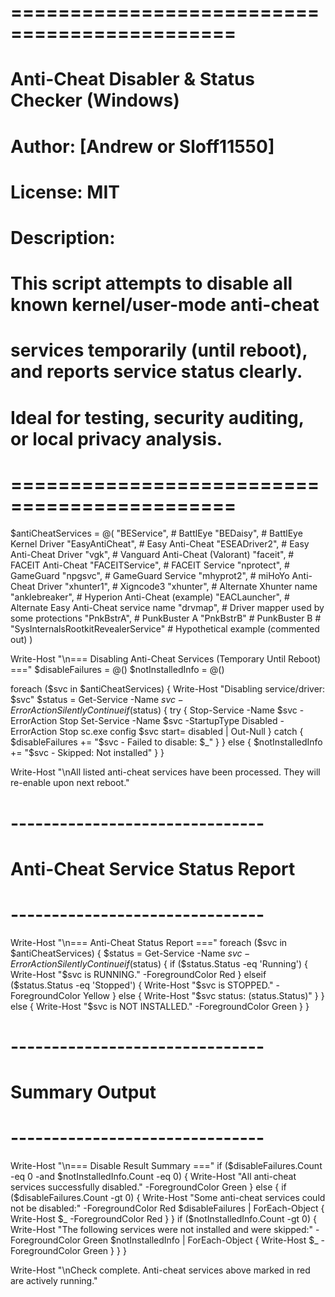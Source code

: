 # =============================================
# Anti-Cheat Disabler & Status Checker (Windows)
# Author: [Andrew or Sloff11550]
# License: MIT
# Description:
#     This script attempts to disable all known kernel/user-mode anti-cheat
#     services temporarily (until reboot), and reports service status clearly.
#     Ideal for testing, security auditing, or local privacy analysis.
# =============================================

$antiCheatServices = @(
    "BEService",             # BattlEye
    "BEDaisy",              # BattlEye Kernel Driver
    "EasyAntiCheat",        # Easy Anti-Cheat
    "ESEADriver2",          # Easy Anti-Cheat Driver
    "vgk",                  # Vanguard Anti-Cheat (Valorant)
    "faceit",               # FACEIT Anti-Cheat
    "FACEITService",        # FACEIT Service
    "nprotect",             # GameGuard
    "npgsvc",               # GameGuard Service
    "mhyprot2",             # miHoYo Anti-Cheat Driver
    "xhunter1",             # Xigncode3
    "xhunter",              # Alternate Xhunter name
    "anklebreaker",         # Hyperion Anti-Cheat (example)
    "EACLauncher",          # Alternate Easy Anti-Cheat service name
    "drvmap",               # Driver mapper used by some protections
    "PnkBstrA",             # PunkBuster A
    "PnkBstrB"              # PunkBuster B
    # "SysInternalsRootkitRevealerService"  # Hypothetical example (commented out)
)

Write-Host "\n=== Disabling Anti-Cheat Services (Temporary Until Reboot) ==="
$disableFailures = @()
$notInstalledInfo = @()

foreach ($svc in $antiCheatServices) {
    Write-Host "Disabling service/driver: $svc"
    $status = Get-Service -Name $svc -ErrorAction SilentlyContinue
    if ($status) {
        try {
            Stop-Service -Name $svc -ErrorAction Stop
            Set-Service -Name $svc -StartupType Disabled -ErrorAction Stop
            sc.exe config $svc start= disabled | Out-Null
        } catch {
            $disableFailures += "$svc - Failed to disable: $_"
        }
    } else {
        $notInstalledInfo += "$svc - Skipped: Not installed"
    }
}

Write-Host "\nAll listed anti-cheat services have been processed. They will re-enable upon next reboot."

# -------------------------------
# Anti-Cheat Service Status Report
# -------------------------------

Write-Host "\n=== Anti-Cheat Status Report ==="
foreach ($svc in $antiCheatServices) {
    $status = Get-Service -Name $svc -ErrorAction SilentlyContinue
    if ($status) {
        if ($status.Status -eq 'Running') {
            Write-Host "$svc is RUNNING." -ForegroundColor Red
        } elseif ($status.Status -eq 'Stopped') {
            Write-Host "$svc is STOPPED." -ForegroundColor Yellow
        } else {
            Write-Host "$svc status: $($status.Status)"
        }
    } else {
        Write-Host "$svc is NOT INSTALLED." -ForegroundColor Green
    }
}

# -------------------------------
# Summary Output
# -------------------------------

Write-Host "\n=== Disable Result Summary ==="
if ($disableFailures.Count -eq 0 -and $notInstalledInfo.Count -eq 0) {
    Write-Host "All anti-cheat services successfully disabled." -ForegroundColor Green
} else {
    if ($disableFailures.Count -gt 0) {
        Write-Host "Some anti-cheat services could not be disabled:" -ForegroundColor Red
        $disableFailures | ForEach-Object { Write-Host $_ -ForegroundColor Red }
    }
    if ($notInstalledInfo.Count -gt 0) {
        Write-Host "The following services were not installed and were skipped:" -ForegroundColor Green
        $notInstalledInfo | ForEach-Object { Write-Host $_ -ForegroundColor Green }
    }
}

Write-Host "\nCheck complete. Anti-cheat services above marked in red are actively running."
